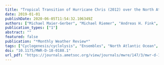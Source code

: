 ```yaml
---
title: "Tropical Transition of Hurricane Chris (2012) over the North Atlantic Ocean: A Multiscale Investigation of Predictability"
date: 2019-01-01
publishDate: 2020-06-05T11:54:32.106349Z
authors: ["Michael Maier-Gerber", "Michael Riemer", "Andreas H. Fink", "Peter Knippertz", "Enrico Di Muzio", "Ron McTaggart-Cowan"]
publication_types: ["1"]
abstract: ""
featured: false
publication: "*Monthly Weather Review*"
tags: ["Cyclogenesis/cyclolysis", "Ensembles", "North Atlantic Ocean", "Storm tracks", "Subtropical cyclones", "Troughs"]
doi: "10.1175/MWR-D-18-0188.1"
url_pdf: "https://journals.ametsoc.org/view/journals/mwre/147/3/mwr-d-18-0188.1.xml?tab_body=pdf"
---
```


